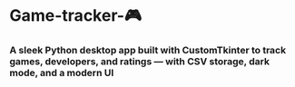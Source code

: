 # Game-tracker-🎮
### A sleek Python desktop app built with CustomTkinter to track games, developers, and ratings — with CSV storage, dark mode, and a modern UI
